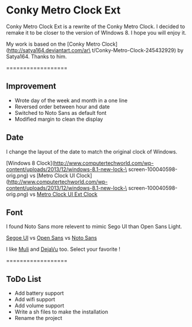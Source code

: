 Conky Metro Clock Ext
=====================

Conky Metro Clock Ext is a rewrite of the Conky Metro Clock.
I decided to remake it to be closer to the version of WIndows 8.
I hope you will enjoy it.

My work is based on the [Conky Metro Clock](http://satya164.deviantart.com/ar\
t/Conky-Metro-Clock-245432929) by Satya164. Thanks to him.

==================

Improvement
-----------

* Wrote day of the week and month in a one line
* Reversed order between hour and date
* Switched to Noto Sans as default font
* Modified margin to clean the display

Date
----

I change the layout of the date to match the original clock of Windows.

[Windows 8 Clock](http://www.computertechworld.com/wp-content/uploads/2013/12/windows-8.1-new-lock-\
screen-100040598-orig.png) vs [Metro Clock UI Clock](http://www.computertechworld.com/wp-content/uploads/2013/12/windows-8.1-new-lock-\
screen-100040598-orig.png) vs [Metro Clock UI Ext Clock](https://github.com/aloisdg/conkymetroclockext#coming_soon)

Font
----

I found Noto Sans more relevent to mimic Sego UI than Open Sans Light. 

[Segoe UI](http://www.microsoft.com/typography/fonts/family.aspx?FID=331) vs [Open Sans](http://www.google.com/fonts/specimen/Open+Sans) vs [Noto Sans](http://www.google.com/fonts/specimen/Noto+Sans) 

I like [Muli](http://www.fontsquirrel.com/fonts/muli) and [DejaVu](http://dejavu-fonts.org/wiki/Main_Page) too. Select your favorite !

==================

ToDo List
---------

* Add battery support
* Add wifi support
* Add volume support
* Write a sh files to make the installation
* Rename the project